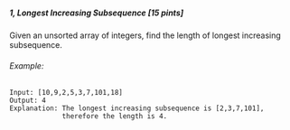 ##### 1, Longest Increasing Subsequence [15 pints]
Given an unsorted array of integers, find the length of longest increasing subsequence.

###### Example:
```
Input: [10,9,2,5,3,7,101,18]
Output: 4 
Explanation: The longest increasing subsequence is [2,3,7,101], 
             therefore the length is 4. 
```
